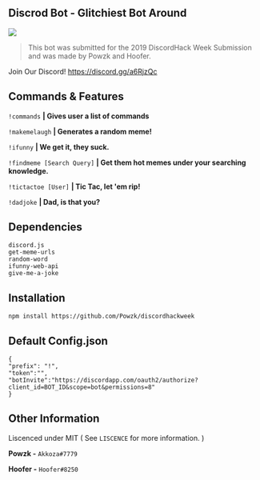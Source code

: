 
## Discrod Bot - Glitchiest Bot Around
![](https://cdn.discordapp.com/attachments/468939534206238751/592830380952911912/68747470733a2f2f692e696d6775722e636f6d2f33736c7a4965342e706e67.png)

> This bot was submitted for the 2019 DiscordHack Week Submission and was made by Powzk and Hoofer.

Join Our Discord! https://discord.gg/a6RjzQc

## Commands & Features
`!commands` **| Gives user a list of commands** 

`!makemelaugh` **| Generates a random meme!**

`!ifunny` **| We get it, they suck.** 

`!findmeme [Search Query]` **| Get them hot memes under your searching knowledge.**

`!tictactoe [User]` **| Tic Tac, let 'em rip!**

`!dadjoke` **| **Dad, is that you?****



## Dependencies

    discord.js
    get-meme-urls
    random-word 
    ifunny-web-api 
    give-me-a-joke


## Installation

    npm install https://github.com/Powzk/discordhackweek

## Default Config.json

    {
    "prefix": "!",
    "token":"",
    "botInvite":"https://discordapp.com/oauth2/authorize?client_id=BOT_ID&scope=bot&permissions=8"
    }


## Other Information
Liscenced under MIT ( See `LISCENCE` for more information. )

**Powzk -** `Akkoza#7779`

**Hoofer -** `Hoofer#8250`
